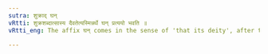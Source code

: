 ```yaml
---
sutra: शुक्राद् घन्
vRtti: शुक्रशब्दात्सास्य दैवतेत्यस्मिन्नर्थे घन् प्रत्ययो भवति ॥
vRtti_eng: The affix घन् comes in the sense of 'that its deity', after the word '_Sukra_'.

---
```

